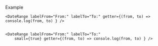 Example

    <DateRange labelFrom="From:" labelTo="To:" getter={(from, to) => console.log(from, to) } />


    <DateRange labelFrom="From:" labelTo="To:"
        small={true} getter={(from, to) => console.log(from, to) } />